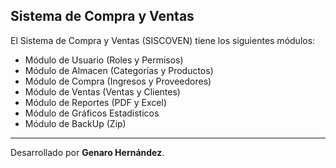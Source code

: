 ## Sistema de Compra y Ventas
El Sistema de Compra y Ventas (SISCOVEN) tiene los siguientes módulos:
* Módulo de Usuario (Roles y Permisos)
* Módulo de Almacen (Categorías y Productos)
* Módulo de Compra (Ingresos y Proveedores)
* Módulo de Ventas (Ventas y Clientes)
* Módulo de Reportes (PDF y Excel)
* Módulo de Gráficos Estadísticos
* Módulo de BackUp (Zip)
---
Desarrollado por **Genaro Hernández**.